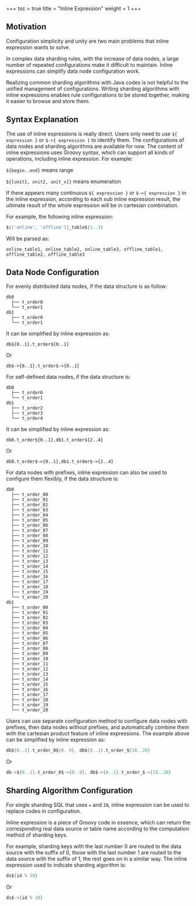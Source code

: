 +++
toc = true
title = "Inline Expression"
weight = 1
+++

## Motivation

Configuration simplicity and unity are two main problems that inline expression wants to solve.

In complex data sharding rules, with the increase of data nodes, a large number of repeated configurations make it difficult to maintain. 
Inline expressions can simplify data node configuration work.

Realizing common sharding algorithms with Java codes is not helpful to the unified management of configurations. 
Writing sharding algorithms with inline expressions enables rule configurations to be stored together, making it easier to browse and store them.

## Syntax Explanation

The use of inline expressions is really direct. 
Users only need to use `${ expression }` or `$->{ expression }` to identify them. 
The configurations of data nodes and sharding algorithms are available for now. 
The content of inline expressions uses Groovy syntax, which can support all kinds of operations, including inline expression. For example:

`${begin..end}` means range

`${[unit1, unit2, unit_x]}` means enumeration

If there appears many continuous `${ expression }` or `$->{ expression }` in the inline expression, 
according to each sub inline expression result, the ultimate result of the whole expression will be in cartesian combination.

For example, the following inline expression:

```groovy
${['online', 'offline']}_table${1..3}
```

Will be parsed as:

```
online_table1, online_table2, online_table3, offline_table1, offline_table2, offline_table3
```

## Data Node Configuration

For evenly distributed data nodes, if the data structure is as follow:

```
db0
  ├── t_order0 
  └── t_order1 
db1
  ├── t_order0 
  └── t_order1
```

It can be simplified by inline expression as:

```
db${0..1}.t_order${0..1}
```

Or

```
db$->{0..1}.t_order$->{0..1}
```

For self-defined data nodes, if the data structure is:

```
db0
  ├── t_order0 
  └── t_order1 
db1
  ├── t_order2
  ├── t_order3
  └── t_order4
```

It can be simplified by inline expression as:

```
db0.t_order${0..1},db1.t_order${2..4}
```

Or

```
db0.t_order$->{0..1},db1.t_order$->{2..4}
```

For data nodes with prefixes, inline expression can also be used to configure them flexibly, if the data structure is:

```
db0
  ├── t_order_00
  ├── t_order_01
  ├── t_order_02
  ├── t_order_03
  ├── t_order_04
  ├── t_order_05
  ├── t_order_06
  ├── t_order_07
  ├── t_order_08
  ├── t_order_09
  ├── t_order_10
  ├── t_order_11
  ├── t_order_12
  ├── t_order_13
  ├── t_order_14
  ├── t_order_15
  ├── t_order_16
  ├── t_order_17
  ├── t_order_18
  ├── t_order_19
  └── t_order_20
db1
  ├── t_order_00
  ├── t_order_01
  ├── t_order_02
  ├── t_order_03
  ├── t_order_04
  ├── t_order_05
  ├── t_order_06
  ├── t_order_07
  ├── t_order_08
  ├── t_order_09
  ├── t_order_10
  ├── t_order_11
  ├── t_order_12
  ├── t_order_13
  ├── t_order_14
  ├── t_order_15
  ├── t_order_16
  ├── t_order_17
  ├── t_order_18
  ├── t_order_19
  └── t_order_20
```

Users can use separate configuration method to configure data nodes with prefixes, then data nodes without prefixes, and automatically combine them with the cartesian product feature of inline expressions. 
The example above can be simplified by inline expression as:

```groovy
db${0..1}.t_order_0${0..9}, db${0..1}.t_order_${10..20}
```

Or

```groovy
db->${0..1}.t_order_0$->{0..9}, db$->{0..1}.t_order_$->{10..20}
```

## Sharding Algorithm Configuration

For single sharding SQL that uses `=` and `IN`, inline expression can be used to replace codes in configuration.

Inline expression is a piece of Groovy code in essence, which can return the corresponding real data source or table name according to the computation method of sharding keys.

For example, sharding keys with the last number 0 are routed to the data source with the suffix of 0, those with the last number 1 are routed to the data source with the suffix of 1, the rest goes on in a similar way. 
The inline expression used to indicate sharding algorithm is:

```groovy
ds${id % 10}
```

Or

```groovy
ds$->{id % 10}
```
